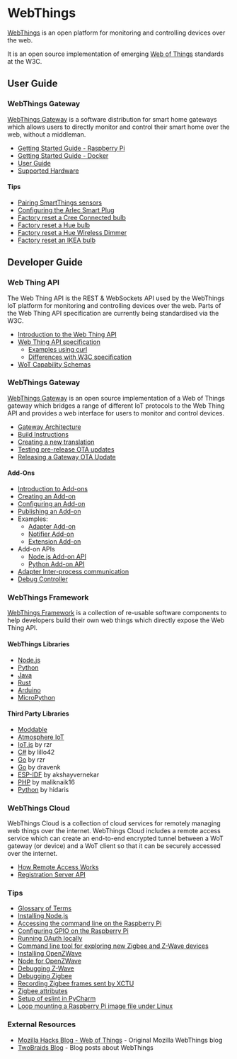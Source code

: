 # WebThings

[WebThings](https://webthings.io/) is an open platform for monitoring and controlling devices over the web.

It is an open source implementation of emerging [Web of Things](https://www.w3.org/WoT/) standards at the W3C.

## User Guide
### WebThings Gateway
[WebThings Gateway](https://webthings.io/gateway/) is a software distribution for smart home gateways which allows users to directly monitor and control their smart home over the web, without a middleman.
* [Getting Started Guide - Raspberry Pi](./gateway-getting-started-guide.md)
* [Getting Started Guide - Docker](https://github.com/WebThingsIO/gateway-docker/blob/master/README.md)
* [User Guide](./gateway-user-guide.md)
* [Supported Hardware](https://github.com/WebThingsIO/wiki/wiki/Supported-Hardware)
#### Tips
* [Pairing SmartThings sensors](https://github.com/WebThingsIO/wiki/wiki/Pairing-SmartThings-sensors)
* [Configuring the Arlec Smart Plug](https://github.com/WebThingsIO/wiki/wiki/Arlec-Smart-Plug)
* [Factory reset a Cree Connected bulb](https://github.com/WebThingsIO/wiki/wiki/HOWTO%3A-Factory-reset-a-Cree-Connected-bulb)
* [Factory reset a Hue bulb](https://github.com/WebThingsIO/wiki/wiki/HOWTO%3A-Factory-reset-a-Hue-bulb)
* [Factory reset a Hue Wireless Dimmer](https://github.com/WebThingsIO/wiki/wiki/HOWTO%3A-Factory-reset-a-Hue-Wireless-Dimmer)
* [Factory reset an IKEA bulb](https://github.com/WebThingsIO/wiki/wiki/HOWTO%3A-Factory-reset-an-IKEA-bulb)


## Developer Guide

### Web Thing API
The Web Thing API is the REST & WebSockets API used by the WebThings IoT platform for monitoring and controlling devices over the web. Parts of the Web Thing API specification are currently being standardised via the W3C.
* [Introduction to the Web Thing API](https://github.com/WebThingsIO/wot/blob/gh-pages/README.md)
* [Web Thing API specification](https://webthings.io/api/)
  * [Examples using curl](https://github.com/WebThingsIO/curl-examples/blob/master/README.md)
  * [Differences with W3C specification](https://github.com/webthingsio/wiki/wiki/Mozilla-W3C-Differences)
* [WoT Capability Schemas](https://webthings.io/schemas/)

### WebThings Gateway
[WebThings Gateway](https://webthings.io/gateway/) is an open source implementation of a Web of Things gateway which bridges a range of different IoT protocols to the Web Thing API and provides a web interface for users to monitor and control devices.
* [Gateway Architecture](https://github.com/WebThingsIO/wiki/wiki/Gateway-Architecture)
* [Build Instructions](https://github.com/WebThingsIO/gateway#readme)
* [Creating a new translation](https://github.com/WebThingsIO/wiki/wiki/Fluent%3A-Making-a-new-translation)
* [Testing pre-release OTA updates](https://github.com/WebThingsIO/wiki/wiki/Testing-prerelease-OTA-updates)
* [Releasing a Gateway OTA Update](https://github.com/WebThingsIO/wiki/wiki/How-To-Release-a-Gateway-OTA-Update)
#### Add-Ons
* [Introduction to Add-ons](https://github.com/WebThingsIO/addon-list/blob/master/guidelines.md)
* [Creating an Add-on](https://github.com/WebThingsIO/wiki/wiki/HOWTO%3A-Create-an-add-on)
* [Configuring an Add-on](https://github.com/WebThingsIO/wiki/wiki/Add-on-Configuration)
* [Publishing an Add-on](https://github.com/WebThingsIO/addon-list#readme)
* Examples:
  * [Adapter Add-on](https://github.com/WebThingsIO/example-adapter)
  * [Notifier Add-on](https://github.com/WebThingsIO/example-notifier)
  * [Extension Add-on](https://github.com/WebThingsIO/example-extension)
* Add-on APIs
  * [Node.js Add-on API](https://github.com/WebThingsIO/gateway-addon-node)
  * [Python Add-on API](https://github.com/WebThingsIO/gateway-addon-python)
* [Adapter Inter-process communication](https://github.com/WebThingsIO/wiki/wiki/Adapter-IPC)
* [Debug Controller](https://github.com/WebThingsIO/wiki/wiki/Using-the-debug-controller)

### WebThings Framework
[WebThings Framework](https://webthings.io/framework/) is a collection of re-usable software components to help developers build their own web things which directly expose the Web Thing API.
#### WebThings Libraries
* [Node.js](https://github.com/WebThingsIO/webthing-node)
* [Python](https://github.com/WebThingsIO/webthing-python)
* [Java](https://github.com/WebThingsIO/webthing-java)
* [Rust](https://github.com/WebThingsIO/webthing-rust)
* [Arduino](https://github.com/WebThingsIO/webthing-arduino)
* [MicroPython](https://github.com/WebThingsIO/webthing-upy)
#### Third Party Libraries
* [Moddable](https://github.com/Moddable-OpenSource/moddable/blob/public/documentation/network/webthings.md)
* [Atmosphere IoT](https://developer.atmosphereiot.com/documents/guides/gettingstartedwebthings.html)
* [IoT.js](https://github.com/rzr/webthing-iotjs) by rzr
* [C#](https://github.com/lillo42/webthing-csharp) by lillo42
* [Go](https://github.com/rzr/webthing-go) by rzr
* [Go](https://github.com/dravenk/webthing-go) by dravenk
* [ESP-IDF](https://github.com/akshayvernekar/esp-webthing) by akshayvernekar
* [PHP](https://github.com/maliknaik16/webthing-php) by maliknaik16
* [Python](https://github.com/hidaris/aiowebthing) by hidaris

### WebThings Cloud
WebThings Cloud is a collection of cloud services for remotely managing web things over the internet. WebThings Cloud includes a remote access service which can create an end-to-end encrypted tunnel between a WoT gateway (or device) and a WoT client so that it can be securely accessed over the internet.
* [How Remote Access Works](https://github.com/WebThingsIO/registration_server/blob/master/doc/flow.md)
* [Registration Server API](https://github.com/WebThingsIO/registration_server/blob/master/doc/api.md)

### Tips
* [Glossary of Terms](https://github.com/WebThingsIO/wiki/wiki/Glossary-of-Terms)
* [Installing Node.js](https://github.com/WebThingsIO/wiki/wiki/Installing-Node.js)
* [Accessing the command line on the Raspberry Pi](https://github.com/WebThingsIO/wiki/wiki/Logging-into-the-Raspberry-Pi)
* [Configuring GPIO on the Raspberry Pi](https://github.com/webthingsio/wiki/wiki/Configuring-GPIO-for-use-with-the-gpio-adapter)
* [Running OAuth locally](https://github.com/WebThingsIO/wiki/wiki/Running-OAuth-Locally)
* [Command line tool for exploring new Zigbee and Z-Wave devices](https://github.com/WebThingsIO/wiki/wiki/Command-Line-Tool)
* [Installing OpenZWave](https://github.com/WebThingsIO/wiki/wiki/Installing-OpenZWave)
* [Node for OpenZWave](https://github.com/WebThingsIO/wiki/wiki/Node-for-OpenZWave)
* [Debugging Z-Wave](https://github.com/WebThingsIO/wiki/wiki/Debugging-OpenZWave)
* [Debugging Zigbee](https://github.com/WebThingsIO/wiki/wiki/Debugging-Zigbee)
* [Recording Zigbee frames sent by XCTU](https://github.com/WebThingsIO/wiki/wiki/Recording-Frames-sent-by-XCTU-(Zigbee))
* [Zigbee attributes](https://github.com/WebThingsIO/wiki/wiki/Zigbee-Attributes)
* [Setup of eslint in PyCharm](https://github.com/WebThingsIO/wiki/wiki/PyCharm-Setup)
* [Loop mounting a Raspberry Pi image file under Linux](https://github.com/WebThingsIO/wiki/wiki/Loop-mounting-a-Raspberry-Pi-image-file-under-Linux)

### External Resources
* [Mozilla Hacks Blog - Web of Things](https://hacks.mozilla.org/category/web-of-things/) - Original Mozilla WebThings blog
* [TwoBraids Blog](https://www.twobraids.com/search/label/programming) - Blog posts about WebThings

